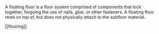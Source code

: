 A floating floor is a floor system comprised of components that lock together, forgoing the use of nails, glue, or other fasteners. A floating floor rests on top of, but does not physically attach to the subfloor material.

[[flooring]]